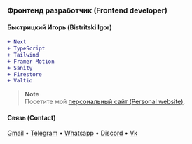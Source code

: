 ### Фронтенд разработчик (Frontend developer)

#### Быстрицкий Игорь (Bistritski Igor)

```diff
+ Next
+ TypeScript
+ Tailwind
+ Framer Motion
+ Sanity
+ Firestore
+ Valtio
```
> **Note**  
> Посетите мой [персональный сайт (Personal website)](https://piscodev.vercel.app/).

#### Связь (Contact)

[Gmail](mailto:igor.bistr01092003@gmail.com) • [Telegram](https://t.me/piscopancer) • [Whatsapp](https://wa.me/89284379219) • [Discord](https://discordapp.com/users/piscopancer) • [Vk](https://vk.com/piscopancer)
